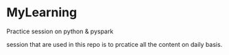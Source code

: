 # MyLearning
Practice session on python &amp; pyspark 

session that are used in this repo is to prcatice all the content on daily basis.
